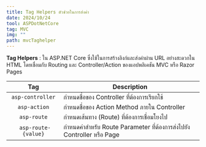 ```yaml
---
title: Tag Helpers ตัวช่วยในการส่งค่า
date: 2024/10/24
tool: ASPDotNetCore
tag: MVC
img: ""
path: mvcTaghelper
---
```


**Tag Helpers** : ใน ASP.NET Core ซึ่งใช้ในการสร้างลิงก์และส่งค่าผ่าน URL อย่างสะดวกใน HTML โดยเชื่อมกับ Routing และ Controller/Action ของแอปพลิเคชัน MVC หรือ Razor Pages

|Tag|Description|
| :---: | --- |
|`asp-controller`|กำหนดชื่อของ Controller ที่ต้องการเรียกใช้|
|`asp-action`|กำหนดชื่อของ Action Method ภายใน Controller|
|`asp-route`|กำหนดเส้นทาง (Route) ที่ต้องการเชื่อมโยงไป|
|` asp-route-{value}`|กำหนดค่าสำหรับ Route Parameter ที่ต้องการส่งไปยัง Controller หรือ Page|
